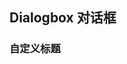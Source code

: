 <div class="demo-header">
<p class="overviewicon">
  <span class="wapi-ui-dialog-box wapi-tips-dialog"/>
</p>

## Dialogbox 对话框

<mobile-uxlink widget-name="Dialogbox"></mobile-uxlink>
</div>

### 自定义标题

<mobile-view link="dialog-box/slot-title"></mobile-view>

<br>
